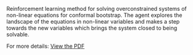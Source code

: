 Reinforcement learning method for solving overconstrained systems of non-linear equations for conformal bootstrap. The agent explores the landscape of the equations in non-linear variables and makes a step towards the new variables which brings the system closed to being solvable. 

For more details:
[View the PDF](cft_rl.pdf)
